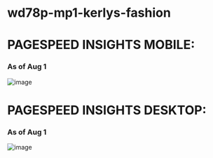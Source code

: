 # wd78p-mp1-kerlys-fashion

# PAGESPEED INSIGHTS MOBILE:
### As of Aug 1
![image](https://github.com/EdgarPateno/wd78p-mp1-kerlys-fashion/assets/99170527/68518a77-f7b7-411d-a171-91d67f9cd882)


# PAGESPEED INSIGHTS DESKTOP:
### As of Aug 1
![image](https://github.com/EdgarPateno/wd78p-mp1-kerlys-fashion/assets/99170527/0c1b58c4-6e8a-4bca-9398-7c08123b6442)

